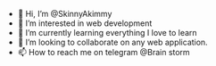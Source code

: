 - 👋 Hi, I’m @SkinnyAkimmy
- 👀 I’m interested in web development
- 🌱 I’m currently learning everything I love to learn
- 💞️ I’m looking to collaborate on any web application.
- 📫 How to reach me on telegram @Brain storm

<!---
SkinnyAkimmy/SkinnyAkimmy is a ✨ special ✨ repository because its `README.md` (this file) appears on your GitHub profile.
You can click the Preview link to take a look at your changes.
--->

